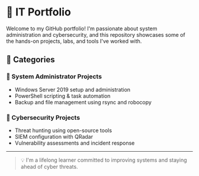 # 💼 IT Portfolio

Welcome to my GitHub portfolio! I'm passionate about system administration and cybersecurity, and this repository showcases some of the hands-on projects, labs, and tools I've worked with.

## 📁 Categories

### 🔧 System Administrator Projects
- Windows Server 2019 setup and administration
- PowerShell scripting & task automation
- Backup and file management using rsync and robocopy

### 🔐 Cybersecurity Projects
- Threat hunting using open-source tools
- SIEM configuration with QRadar
- Vulnerability assessments and incident response

---

> 💡 I'm a lifelong learner committed to improving systems and staying ahead of cyber threats.

